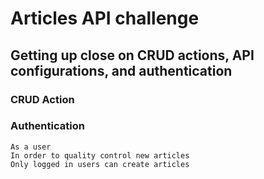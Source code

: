 # Articles API challenge
## Getting up close on CRUD actions, API configurations, and authentication

### CRUD Action

### Authentication
```
As a user
In order to quality control new articles
Only logged in users can create articles
```